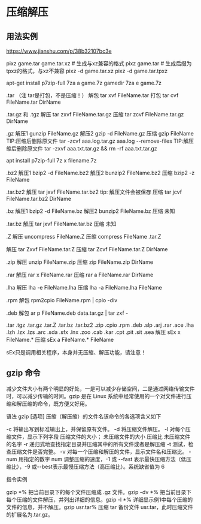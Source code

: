 # 压缩解压

## 用法实例

https://www.jianshu.com/p/38b32107bc3e

pixz game.tar game.tar.xz   # 生成与xz兼容的格式
pixz game.tar           # 生成后缀为tpxz的格式，与xz不兼容
pixz -d game.tar.xz
pixz -d game.tar.tpxz

apt-get install p7zip-full
7za a game.7z  gamedir
7za e game.7z

.tar （注 tar是打包，不是压缩！）
解包 tar xvf FileName.tar
打包 tar cvf FileName.tar DirName

.tar.gz 和 .tgz
解压 tar zxvf FileName.tar.gz
压缩 tar zcvf FileName.tar.gz DirName

.gz
解压1 gunzip FileName.gz
解压2 gzip -d FileName.gz
压缩 gzip FileName
TIP:压缩后删除原文件
tar -zcvf aaa.log.tar.gz aaa.log --remove-files
TIP:解压缩后删除原文件
tar -zxvf aaa.txt.tar.gz && rm -rf aaa.txt.tar.gz

apt install p7zip-full
7z x filename.7z

.bz2
解压1 bzip2 -d FileName.bz2
解压2 bunzip2 FileName.bz2
压缩  bzip2 -z FileName

.tar.bz2
解压 tar jxvf FileName.tar.bz2
tip: 解压文件会被保存
压缩 tar jcvf FileName.tar.bz2 DirName

.bz
解压1 bzip2 -d FileName.bz
解压2 bunzip2 FileName.bz
压缩 未知

.tar.bz
解压 tar jxvf FileName.tar.bz
压缩 未知

.Z
解压 uncompress FileName.Z
压缩 compress FileName
.tar.Z

解压 tar Zxvf FileName.tar.Z
压缩 tar Zcvf FileName.tar.Z DirName

.zip
解压 unzip FileName.zip
压缩 zip FileName.zip DirName

.rar
解压 rar x FileName.rar
压缩 rar a FileName.rar DirName

.lha
解压 lha -e FileName.lha
压缩 lha -a FileName.lha FileName

.rpm
解包 rpm2cpio FileName.rpm | cpio -div

.deb
解包 ar p FileName.deb data.tar.gz | tar zxf -

.tar .tgz .tar.gz .tar.Z .tar.bz .tar.bz2 .zip .cpio .rpm .deb .slp .arj .rar .ace .lha .lzh .lzx .lzs .arc .sda .sfx .lnx .zoo .cab .kar .cpt .pit .sit .sea
解压 sEx x FileName.*
压缩 sEx a FileName.* FileName

sEx只是调用相关程序，本身并无压缩、解压功能，请注意！

## gzip 命令

减少文件大小有两个明显的好处，一是可以减少存储空间，二是通过网络传输文件时，可以减少传输的时间。gzip 是在 Linux 系统中经常使用的一个对文件进行压缩和解压缩的命令，既方便又好用。

语法 gzip [选项] 压缩（解压缩）的文件名该命令的各选项含义如下

-c 将输出写到标准输出上，并保留原有文件。
-d 将压缩文件解压。
-l 对每个压缩文件，显示下列字段
压缩文件的大小；
未压缩文件的大小
压缩比
未压缩文件的名字
-r 递归式地查找指定目录并压缩其中的所有文件或者是解压缩
-t 测试，检查压缩文件是否完整。
-v 对每一个压缩和解压的文件，显示文件名和压缩比。
-num 用指定的数字 num 调整压缩的速度，-1 或 --fast 表示最快压缩方法（低压缩比），-9 或--best表示最慢压缩方法（高压缩比）。系统缺省值为 6

指令实例

gzip *% 把当前目录下的每个文件压缩成 .gz 文件。gzip -dv *% 把当前目录下每个压缩的文件解压，并列出详细的信息。gzip -l *% 详细显示例1中每个压缩的文件的信息，并不解压。gzip usr.tar% 压缩 tar 备份文件 usr.tar，此时压缩文件的扩展名为.tar.gz。
